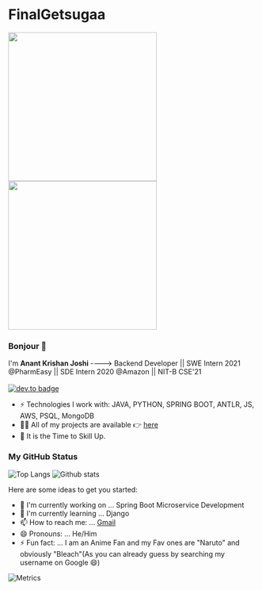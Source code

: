 # FinalGetsugaa

<img src="https://media.giphy.com/media/vzO0Vc8b2VBLi/giphy.gif" width="300"> <img src= "https://media.giphy.com/media/xT9IgzoKnwFNmISR8I/giphy.gif" width = "300">
### Bonjour 👋
I'm **Anant Krishan Joshi** ----> Backend Developer || SWE Intern 2021 @PharmEasy || SDE Intern 2020 @Amazon || NIT-B CSE'21 <br/> <br/>
[![dev.to badge](https://img.shields.io/badge/linkedin-Anant%20Krishan%20Joshi-%230177B5?style=flat&logo=linkedin)](https://www.linkedin.com/in/anant-krishan-joshi-6925785b/)
- ⚡️ Technologies I work with: JAVA, PYTHON, SPRING BOOT, ANTLR, JS, AWS,  PSQL, MongoDB
- 👨‍💻 All of my projects are available 👉  [here](https://github.com/FinalGetsugaa?tab=repositories)
- 👯 It is the Time to Skill Up.
### My GitHub Status 
![Top Langs](https://github-readme-stats.vercel.app/api/top-langs/?username=FinalGetsugaa) ![Github stats](https://github-readme-stats.vercel.app/api?username=FinalGetsugaa&show_icons=true)

Here are some ideas to get you started:
- 🔭 I'm currently working on ... Spring Boot Microservice Development
- 🌱 I'm currently learning ... Django
- 📫 How to reach me: ... [Gmail](joshianant34@gmail.com)
- 😄 Pronouns: ... He/Him
- ⚡ Fun fact: ... I am an Anime Fan and my Fav ones are "Naruto" and obviously "Bleach"(As you can already guess by searching my username on Google 😄)

![Metrics](https://metrics.lecoq.io/FinalGetsugaa?template=classic&config.timezone=Asia%2FCalcutta)
